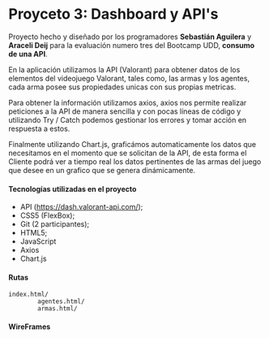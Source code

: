 # Proyceto 3: Dashboard y API's
Proyecto hecho y diseñado por los programadores **Sebastián Aguilera** y **Araceli Deij** para la evaluación numero tres del Bootcamp UDD, **consumo de una API**.

En la aplicación utilizamos la API (Valorant) para obtener datos de los elementos del videojuego Valorant, tales como, las armas y los agentes, cada arma posee sus propiedades unicas con sus propias metricas.

Para obtener la información utilizamos axios, axios nos permite realizar peticiones a la API de manera sencilla y con pocas líneas de código y utilizando Try / Catch podemos gestionar los errores y tomar acción en respuesta a estos.

Finalmente utilizando Chart.js, graficámos automaticamente los datos que necesitamos en el momento que se solicitan de la API, de esta forma el Cliente podrá ver a tiempo real los datos pertinentes de las armas del juego que desee en un grafico que se genera dinámicamente.

#### Tecnologías utilizadas en el proyecto

- API (https://dash.valorant-api.com/);
- CSS5 (FlexBox);
- Git (2 participantes);
- HTML5;
- JavaScript
- Axios
- Chart.js

#### Rutas

    index.html/
            agentes.html/
            armas.html/
			

#### WireFrames
